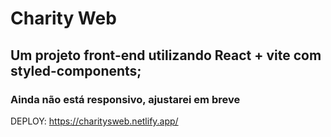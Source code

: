 # Charity Web

## Um projeto front-end utilizando React + vite com styled-components;
### Ainda não está responsivo, ajustarei em breve

DEPLOY: https://charitysweb.netlify.app/
